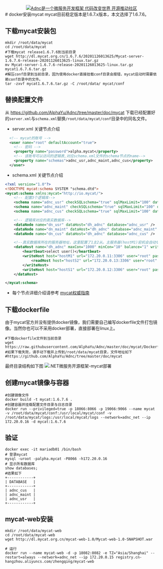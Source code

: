 <div align="center">
<a href="https://github.com/alphayu/adnc" target="_blank" title="Adnc是一个微服务开发框架 代码改变世界 开源推动社区"><img src="https://aspdotnetcore.net/wp-content/uploads/2020/12/adnc-homepage-logo-3.webp" alt="Adnc是一个微服务开发框架 代码改变世界 开源推动社区"></a>
</div>
# docker安装mycat
mycat目前稳定版本是1.6.7.x版本，本文选择了1.6.7.6。

## 下载mycat安装包
```
mkdir /root/data/mycat
cd /root/data/mycat
#下载mycat release1.6.7.6到当前目录
wget http://dl.mycat.org.cn/1.6.7.6/20201126013625/Mycat-server-1.6.7.6-release-20201126013625-linux.tar.gz
mv Mycat-server-1.6.7.6-release-20201126013625-linux.tar.gz mycat1.6.7.6.tar.gz
#解压conf目录到当前目录，因为使用docker直接挂载conf目录会报错，mycat启动时需要依赖conf目录中的文件。
tar -zxvf mycat1.6.7.6.tar.gz -C /root/data/ mycat/conf
```

## 替换配置文件
从 https://github.com/AlphaYu/Adnc/tree/master/doc/mycat 下载已经配置好的`server.xml`与`schema.xml`替换`/root/data/mycat/conf`目录中的同名文件。

- server.xml 关键节点介绍
```xml
  <!-- mycat的账号 -->
  <user name="root" defaultAccount="true"> 
    <!-- 密码 -->
    <property name="password">alpha.mycat</property>  
    <!-- 该账号可以访问的逻辑表,对应schema.xml文件的schema节点的name-->
    <property name="schemas">adnc_usr,adnc_maint,adnc_cus</property> 
  </user> 
```
- schema.xml 关键节点介绍
```xml
<?xml version="1.0"?>
<!DOCTYPE mycat:schema SYSTEM "schema.dtd">
<mycat:schema xmlns:mycat="http://io.mycat/">
    <!-- 配置3个逻辑库-->
	<schema name="adnc_usr" checkSQLschema="true" sqlMaxLimit="100" dataNode="dn_usr"></schema>
	<schema name="adnc_maint" checkSQLschema="true" sqlMaxLimit="100" dataNode="dn_maint"></schema>
	<schema name="adnc_cus" checkSQLschema="true" sqlMaxLimit="100" dataNode="dn_cus"></schema>

    <!-- 逻辑库对应的真实数据库-->
	<dataNode name="dn_usr" dataHost="dh_adnc" database="adnc_usr" />
	<dataNode name="dn_maint" dataHost="dh_adnc" database="adnc_maint" />
	<dataNode name="dn_cus" dataHost="dh_adnc" database="adnc_cus" />

    <!--真实数据库所在的服务器地址，这里配置了1主2从。主服务器(hostM1)宕机会自动切换到(hostS1) -->
	<dataHost name="dh_adnc" maxCon="1000" minCon="10" balance="1" writeType="0" dbType="mysql" dbDriver="native">
		<heartbeat>select user()</heartbeat>
		<writeHost host="hostM1" url="172.20.0.11:3306" user="root" password="alpha.abc" >
			<readHost host="hostS2" url="172.20.0.13:3306" user="root" password="alpha.abc" />
		</writeHost>
		<writeHost host="hostS1" url="172.20.0.12:3306" user="root" password="alpha.abc" />
	</dataHost>

</mycat:schema>
```
- 每个节点详细介绍请参考 <a href="http://www.mycat.org.cn/document/mycat-definitive-guide.pdf" target="_blank">mycat权威指南</a>

## 下载dockerfile
由于mycat官方并没有提供docker镜像，我们需要自己编写dockerfile文件打包镜像。当然你也可以不采用docker部署，直接部署在linux上。
```
#下载dockerfile文件到当前目录
wget https://raw.githubusercontent.com/AlphaYu/Adnc/master/doc/mycat/Dockerfile
#如果下载失败，请手动下载并上传到/root/data/mycat目录，文件地址如下
#https://github.com/AlphaYu/Adnc/tree/master/doc/mycat
```
最终目录结构如下图
![.NET微服务开源框架-mycat部署](https://aspdotnetcore.net/wp-content/uploads/2020/12/mycat_dir.jpg)
## 创建mycat镜像与容器

```
#创建镜像文件
docker build -t mycat:1.6.7.6 .
#创建容器并挂载配置文件目录与日志目录
docker run --privileged=true -p 18066:8066 -p 19066:9066 --name mycat -v /root/data/mycat/conf:/usr/local/mycat/conf -v /root/data/mycat/logs:/usr/local/mycat/logs --network=adnc_net --ip 172.20.0.16 -d mycat:1.6.7.6
```
## 验证
```
docker exec -it mariadb01 /bin/bash
# 登录mycat
mysql -uroot -palpha.mycat -P8066 -h172.20.0.16
# 显示所有数据库
show databases;
#结果如下
+------------+
| DATABASE   |
+------------+
| adnc_cus   |
| adnc_maint |
| adnc_usr   |
+------------+
```
## mycat-web安装
```
mkdir /root/data/mycat-web
cd /root/data/mycat-web
wget http://dl.mycat.org.cn/mycat-web-1.0/Mycat-web-1.0-SNAPSHOT.war

# 运行
docker run --name mycat-web -d -p 18082:8082 -e TZ="Asia/Shanghai" --restart=always --network=adnc_net --ip 172.20.0.15 registry.cn-hangzhou.aliyuncs.com/zhengqing/mycat-web
```